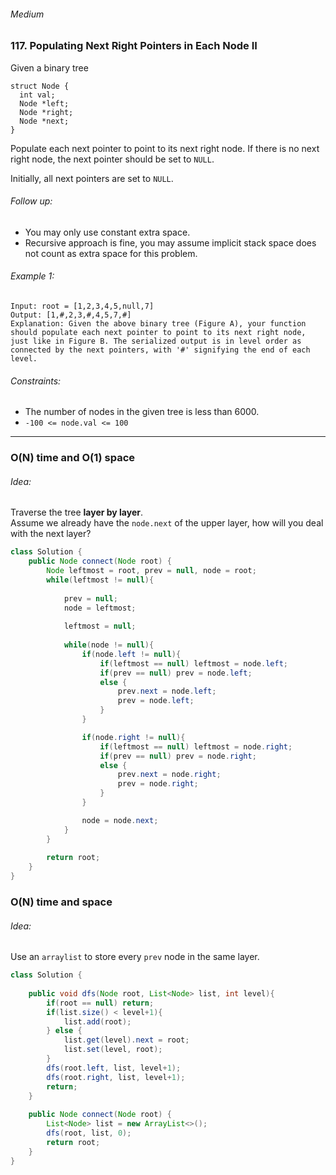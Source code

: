 ###### Medium
### 117. Populating Next Right Pointers in Each Node II

Given a binary tree
```
struct Node {
  int val;
  Node *left;
  Node *right;
  Node *next;
}
```
Populate each next pointer to point to its next right node. If there is no next right node, the next pointer should be set to `NULL`.  

Initially, all next pointers are set to `NULL`.  

###### Follow up:
- You may only use constant extra space.
- Recursive approach is fine, you may assume implicit stack space does not count as extra space for this problem.
 
###### Example 1:
```
Input: root = [1,2,3,4,5,null,7]
Output: [1,#,2,3,#,4,5,7,#]
Explanation: Given the above binary tree (Figure A), your function should populate each next pointer to point to its next right node, just like in Figure B. The serialized output is in level order as connected by the next pointers, with '#' signifying the end of each level.
```

###### Constraints:
- The number of nodes in the given tree is less than 6000.
- `-100 <= node.val <= 100`

***

### O(N) time and O(1) space

###### Idea:
Traverse the tree **layer by layer**.  
Assume we already have the `node.next` of the upper layer, how will you deal with the next layer?  

```java
class Solution {
    public Node connect(Node root) {
        Node leftmost = root, prev = null, node = root;
        while(leftmost != null){
            
            prev = null;
            node = leftmost;
            
            leftmost = null;
            
            while(node != null){
                if(node.left != null){
                    if(leftmost == null) leftmost = node.left;
                    if(prev == null) prev = node.left;
                    else {
                        prev.next = node.left;
                        prev = node.left;
                    }
                }

                if(node.right != null){
                    if(leftmost == null) leftmost = node.right;
                    if(prev == null) prev = node.right;
                    else {
                        prev.next = node.right;
                        prev = node.right;
                    }
                }

                node = node.next;
            }
        }
        
        return root;
    }
}
```

### O(N) time and space

###### Idea:
Use an `arraylist` to store every `prev` node in the same layer.  

```java
class Solution {
    
    public void dfs(Node root, List<Node> list, int level){
        if(root == null) return;
        if(list.size() < level+1){
            list.add(root);
        } else {
            list.get(level).next = root;
            list.set(level, root);
        }
        dfs(root.left, list, level+1);
        dfs(root.right, list, level+1);
        return;
    }
    
    public Node connect(Node root) {
        List<Node> list = new ArrayList<>();
        dfs(root, list, 0);
        return root;
    }
}
```

